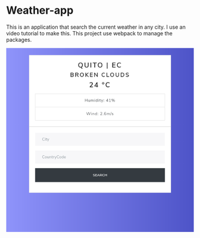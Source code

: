 # Weather-app
This is an application that search the current weather in any city. I use an video tutorial to make this.
This project use webpack to manage the packages.


![ScreenShot](/image/Captura.png)
